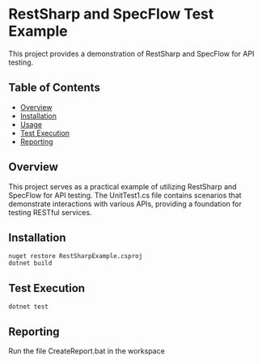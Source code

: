 # RestSharp and SpecFlow Test Example

This project provides a demonstration of RestSharp and SpecFlow for API testing.

## Table of Contents

- [Overview](#overview)
- [Installation](#installation)
- [Usage](#usage)
- [Test Execution](#test-execution)
- [Reporting](#reporting)

## Overview

This project serves as a practical example of utilizing RestSharp and SpecFlow for API testing. The UnitTest1.cs file contains scenarios that demonstrate interactions with various APIs, providing a foundation for testing RESTful services.

## Installation

`nuget restore RestSharpExample.csproj`  
`dotnet build`


## Test Execution

`dotnet test`

## Reporting

Run the file CreateReport.bat in the workspace

